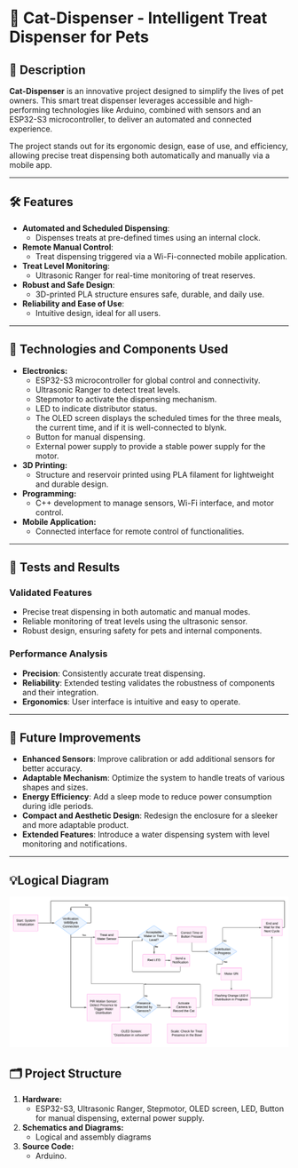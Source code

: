 # 🐾 Cat-Dispenser - Intelligent Treat Dispenser for Pets

## 📖 Description

**Cat-Dispenser** is an innovative project designed to simplify the lives of pet owners. This smart treat dispenser leverages accessible and high-performing technologies like Arduino, combined with sensors and an ESP32-S3 microcontroller, to deliver an automated and connected experience.

The project stands out for its ergonomic design, ease of use, and efficiency, allowing precise treat dispensing both automatically and manually via a mobile app.

---

## 🛠️ Features

- **Automated and Scheduled Dispensing**: 
  - Dispenses treats at pre-defined times using an internal clock.
- **Remote Manual Control**: 
  - Treat dispensing triggered via a Wi-Fi-connected mobile application.
- **Treat Level Monitoring**: 
  - Ultrasonic Ranger for real-time monitoring of treat reserves.
- **Robust and Safe Design**: 
  - 3D-printed PLA structure ensures safe, durable, and daily use.
- **Reliability and Ease of Use**: 
  - Intuitive design, ideal for all users.

---

## 📑 Technologies and Components Used

- **Electronics:**
  - ESP32-S3 microcontroller for global control and connectivity.
  - Ultrasonic Ranger to detect treat levels.
  - Stepmotor to activate the dispensing mechanism.
  - LED to indicate distributor status.
  - The OLED screen displays the scheduled times for the three meals, the current time, and if it is well-connected to blynk.
  - Button for manual dispensing.
  - External power supply to provide a stable power supply for the motor.
- **3D Printing:**
  - Structure and reservoir printed using PLA filament for lightweight and durable design.
- **Programming:**
  - C++ development to manage sensors, Wi-Fi interface, and motor control.
- **Mobile Application:**
  - Connected interface for remote control of functionalities.

---

## 🧪 Tests and Results

### Validated Features
- Precise treat dispensing in both automatic and manual modes.
- Reliable monitoring of treat levels using the ultrasonic sensor.
- Robust design, ensuring safety for pets and internal components.

### Performance Analysis
- **Precision**: Consistently accurate treat dispensing.
- **Reliability**: Extended testing validates the robustness of components and their integration.
- **Ergonomics**: User interface is intuitive and easy to operate.

---

## 🚀 Future Improvements

- **Enhanced Sensors**: Improve calibration or add additional sensors for better accuracy.
- **Adaptable Mechanism**: Optimize the system to handle treats of various shapes and sizes.
- **Energy Efficiency**: Add a sleep mode to reduce power consumption during idle periods.
- **Compact and Aesthetic Design**: Redesign the enclosure for a sleeker and more adaptable product.
- **Extended Features**: Introduce a water dispensing system with level monitoring and notifications.

---

## 💡Logical Diagram

<p align="center">
  <img src="https://github.com/SerMirak/Cat-Dispenser/blob/main/LogicalDiagram.png" alt="Logic Diagram" width="800" style="max-width:100%;">
</p>


## 🗂️ Project Structure

1. **Hardware:**
   - ESP32-S3, Ultrasonic Ranger, Stepmotor, OLED screen, LED, Button for manual dispensing, external power supply.
2. **Schematics and Diagrams:**
   - Logical and assembly diagrams
3. **Source Code:**
   - Arduino.


